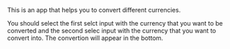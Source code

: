 This is an app that helps you to convert different currencies.

You should select the first selct input with the currency that you want to be converted and the second selec input with the currency that you want to convert into.
The convertion will appear in the bottom.
